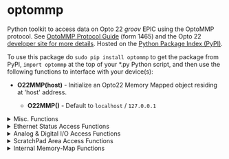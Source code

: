 # optommp

Python toolkit to access data on Opto 22 _groov_ EPIC using the OptoMMP protocol. See [OptoMMP Protocol Guide](https://www.opto22.com/support/resources-tools/documents/1465-optommp-protocol-guide "opto22 support") (form 1465) and the Opto 22 [developer site for more details](http://developer.opto22.com/). Hosted on the [Python Package Index (PyPI)](https://pypi.org/project/optommp/).

To use this package do `sudo pip install optommp` to get the package from PyPI, `import optommp` at the top of your \*.py Python script, and then use the following functions to interface with your device(s):


* **O22MMP(host)** - Initialize an Opto22 Memory Mapped object residing at 'host' address.

	* **O22MMP()** - Default to `localhost` / `127.0.0.1`

<details><summary>Misc. Functions</summary>

* **ReadRawOffset(offset, size, data_type)** - Rads the raw address at `offset` collecting `size` bytes and using `data_type` formatting to unpack it.

* **LastError()** - Returns the last error response code.

* **UnitDescription()** - Returns the device unit description. For example, `GRV-EPIC-PR1`

* **FirmwareVersion()** - Returns the device firmware version. For example, 'R1.1a'

</details>
<details><summary>Ethernet Status Access Functions</summary>

* **IPAddressE0()** - Returns the IP address associated with Ethernet 0 on the controller.

* **MACAddressE0()** - Returns the MAC address associated with Ethernet 0 on the controller.

* **IPAddressE1()** - Returns the IP address associated with Ethernet 1 on the controller.

* **MACAddressE1()** - Returns the MAC address associated with Ethernet 1 on the controller.

</details>
<details><summary>Analog & Digital I/O Access Functions</summary>

* **SetDigitalPointState(module, channel, state)** - The HD digital output at `channel` on `module` will be toggled to `state`, which should be either 1 or 0. Returns status code.

* **GetDigitalPointState(module, channel)** - The state of the HD digital output at `channel` on `module` will be fetched. Returns state either 1 or 0.


* **GetAnalogPointValue(module, channel)** - Return the current float value of the analog I/O installed at `channel` on `module`.

* **SetAnalogPointValue(module, channel, value)** - Set the analog I/O installed at `channel` on `module` to be `value`. `value` should be a float.

* **GetAnalogPointMin(module, channel)** - Return the minimum float value of the analog I/O installed at `channel` on `module`.

* **GetAnalogPointMax(module, channel)** - Return the maximum float value of the analog I/O installed at `channel` on `module`.

</details>
<details><summary>ScratchPad Area Access Functions</summary>

* **GetScractchPadIntegerArea(index)** - Returns the `index`<sup>th</sup> scratch pad integer.

* **SetScractchPadIntegerArea(index, value)** - Sets the `index`<sup>th</sup> scratch pad integer to be `value`.

* **GetScractchPadFloatArea(index)** - Returns the `index`<sup>th</sup> scratch pad float.

* **SetScractchPadFloatArea(index, value)** - Sets the `index`<sup>th</sup> scratch pad float to be `value`.

* **GetScractchPadStringArea(index)** - Returns the `index`<sup>th</sup> scratch pad string.

* **SetScractchPadStringArea(index, data)** - Sets the `index`<sup>th</sup> scratch pad string to be `data`.

</details>
<details><summary>Internal Memory-Map Functions</summary>

* **UnpackReadResponse(data, data_type)** - Unpacks the string data from bytes 16-20 of a read response. Returns formatted data.<br>
	`data_type` --> struct format characters 'c', 'i', 'd', 'f', etc., or specifically 'FIRMWARE', 'IP', or 'MAC' for custom formatting, or 'NONE' for raw binary data.

* **UnpackWriteResponse(data)** - Unpacks the integer status code from bytes 4-8 of a write response. Returns int status.<br>

* **PackFloat(value)** - Packs floating point `vlaue` into a four-byte hexidecimal array.

* **PackInteger(value)** - Packs integer point `vlaue` into a four-byte hexidecimal array.


* **ReadBlock(address)** - Read value at memory location `address`. Relies on `BuidReadBlockRequest()`, wraps up `.send()` and `.recv()` methods. Returns unpacked string data.

* **WriteBlock(address, value)** - Write `value` into memory location `address`. Relies on `BuildWriteBlockRequest()`, wraps up `.send()` and `.recv()` methods. Returns int status.


* **BuildReadBlockRequest(dest, size)** - Build the read block request bytearray. Returns bytearray block.<br>
	This is an internally used utility method to build a read request. Client code isn't likely to need it.

* **BuildWriteBlockRequest(dest, value)** - Build the write block request bytearray. Returns bytearray block.<br>
	This is an internally used utility method to build a read request. Client code isn't likely to need it.

* **close()** - Closes the socket connection to the device. Call this before the end of the script.

</details>
